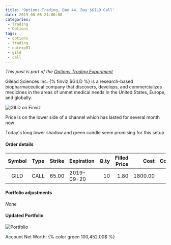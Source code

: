 ```yaml
---
title: 'Options Trading, Day 44, Buy $GILD Call'
date: 2019-08-06 21:00:00
categories:
 - Trading
 - Options
tags:
 - options
 - trading
 - optexp01
 - gild
 - call
---
```


*This post is part of the [Options Trading Experiment](/2019/06/23/options-trading-day-0)*

Gilead Sciences Inc. {% finviz $GILD %} is a research-based biopharmaceutical company that discovers, develops, and commercializes medicines in the areas of unmet medical needs in the United States, Europe, and globally.

![GILD on Finviz](https://finviz.com/publish/080619/GILDc1dl1634.png)

Price is on the lower side of a channel which has lasted for several month now

Today's long lower shadow and green candle seem promising for this setup

#### Order details

[//]: # (use https://www.tablesgenerator.com/markdown_tables for creating tables)

| Symbol | Type | Strike | Expiration | Q.ty | Filled Price |    Cost | Commissions | Status |
|:------:|:----:|:------:|------------|-----:|-------------:|--------:|------------:|--------|
|  GILD  | CALL |  65.00 | 2019-09-20 |   10  |         1.80 | 1800.00 |          10 | Filled |

#### Portfolio adjustments

*None*

#### Updated Portfolio

![Portfolio](https://i.imgur.com/TKdhir4.png)

Account Net Worth: {% color green 100,452.00$ %}

